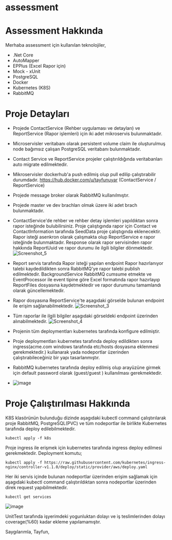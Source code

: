# assessment
# Assessment Hakkında
Merhaba assessment için kullanılan teknolojiler,
 * .Net Core
 * AutoMapper
 * EPPlus (Excel Rapor için)
 * Mock - xUnit
 * PostgreSQL 
 * Docker 
 * Kubernetes (K8S)
 * RabbitMQ
# Proje Detayları 
  * Projede  ContactService (Rehber uygulaması ve detayları) ve ReportService (Rapor işlemleri) için  iki adet mikroservis bulunmaktadır.
  * Microservisler veritabanı olarak persistent volume claim ile oluşturulmuş node bağımsız çalışan PostgreSQL veritabanı bulunmaktadır. 
  * Contact Service ve ReportService projeler çalıştırıldığında  veritabanları auto migrate edilmektedir. 
  * Mikroservisler dockerhub'a push edilmiş olup pull edilip çalıştırabilir durumdadır.  https://hub.docker.com/u/tayfunuyar  (ContactService / ReportService)
  * Projede message broker olarak RabbitMQ kullanılmıştır. 
  * Projede master ve dev brachları olmak üzere iki adet brach bulunmaktadır.
  * ContactService'de rehber ve rehber detay işlemleri yapıldıktan sonra rapor isteğinde bulubilirsiniz. Proje çalıştıgında rapor için Contact ve ContactInformation tarafında SeedData proje çalıştıgında eklenecektir. Rapor isteği asenkron olarak çalışmakta olup ReportService e rapor isteğinde bulunmaktadır. Response olarak rapor servisinden rapor hakkında ReportUuid ve rapor durumu ile ilgili bilgiler dönmektedir. 
![Screenshot_5](https://user-images.githubusercontent.com/27923376/144755555-20a3525c-4d12-4695-88aa-b2b1b62a62eb.png) 
 * Report servis tarafında Rapor isteği yapılan endpoint Rapor hazırlanıyor talebi kaydedildikten sonra RabbitMQ'ye rapor talebi publish edilmektedir. BackgroundService RabbitMQ cumsume etmekte ve EventProcessor ile event tipine göre Excel formatında rapor hazırlayıp ReportFiles dosyasına kaydetmektedir ve rapor durumunu tamamlandı olarak güncellemektedir. 
 * Rapor dosyasına ReportService'te aşagıdaki görselde bulunan endpoint ile erişim sağlanabilmektedir.
![Screenshot_3](https://user-images.githubusercontent.com/27923376/144755782-f59f1a92-c15b-4735-9177-6ae546530d6f.png)

* Tüm raporlar ile ilgili bilgiler aşagıdaki görseldeki endpoint üzerinden alınabilmektedir.
![Screenshot_4](https://user-images.githubusercontent.com/27923376/144755844-88ae079c-28a9-4703-be3e-a965d5046907.png)
* Projenin tüm deploymentları kubernetes tarafında konfigure edilmiştir. 
* Proje deploymentları kubernetes tarafında deploy edildikten sonra ingress(acme.com windows tarafında etc/hosts dosyasına eklenmesi gerekmektedir.) kullanarak yada nodeportlar üzerinden çalıştırabileceğiniz bir yapı tasarlanmıştır. 
* RabbitMQ kubernetes tarafında deploy edilmiş olup arayüzüne girmek için default password olarak (guest/guest ) kullanılması gerekmektedir. 
* ![image](https://user-images.githubusercontent.com/27923376/144756105-3fedcbc6-feb1-4bf0-b001-15d300671c88.png)

# Proje Çalıştırılması Hakkında
K8S klasörünün bulunduğu dizinde aşagıdaki kubectl command çalıştırılarak proje RabbitMQ, PostgreSQL(PVC) ve tüm nodeportlar ile birlikte Kubernetes tarafında deploy edilebilmektedir. 
```
kubectl apply -f k8s 
```
Proje ingress ile erişmek için kubernetes tarafında ingress deploy edilmesi gerekmektedir. Deployment komutu; 
```
kubectl apply -f https://raw.githubusercontent.com/kubernetes/ingress-nginx/controller-v1.1.0/deploy/static/provider/aws/deploy.yaml
```
Her iki servis içinde bulunan nodeportlar üzerinden erişim sağlamak için aşagıdaki kubectl command çalıştırıldıktan sonra nodeportlar üzerinden direk request yapıbilmektedir. 
```
kubectl get services
```
![image](https://user-images.githubusercontent.com/27923376/144756850-cb8057db-46f5-424b-8aad-8ef75d7c059c.png)


UnitTest tarafında işyerimdeki yogunluktan dolayı ve iş teslimlerinden dolayı coverage(%60) kadar ekleme yapılamamıştır. 


 Saygılarımla,
 Tayfun,
